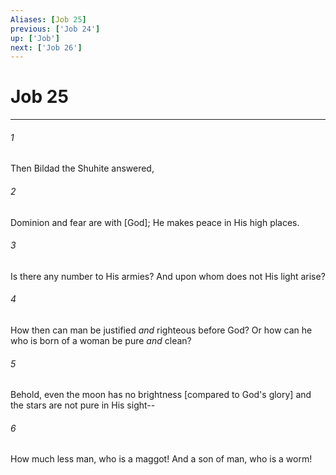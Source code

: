 ```yaml
---
Aliases: [Job 25]
previous: ['Job 24']
up: ['Job']
next: ['Job 26']
---
```

# Job 25

***














###### 1 






Then Bildad the Shuhite answered, 













###### 2 






Dominion and fear are with [God]; He makes peace in His high places. 













###### 3 






Is there any number to His armies? And upon whom does not His light arise? 













###### 4 






How then can man be justified _and_ righteous before God? Or how can he who is born of a woman be pure _and_ clean? 













###### 5 






Behold, even the moon has no brightness [compared to God's glory] and the stars are not pure in His sight-- 













###### 6 






How much less man, who is a maggot! And a son of man, who is a worm!
